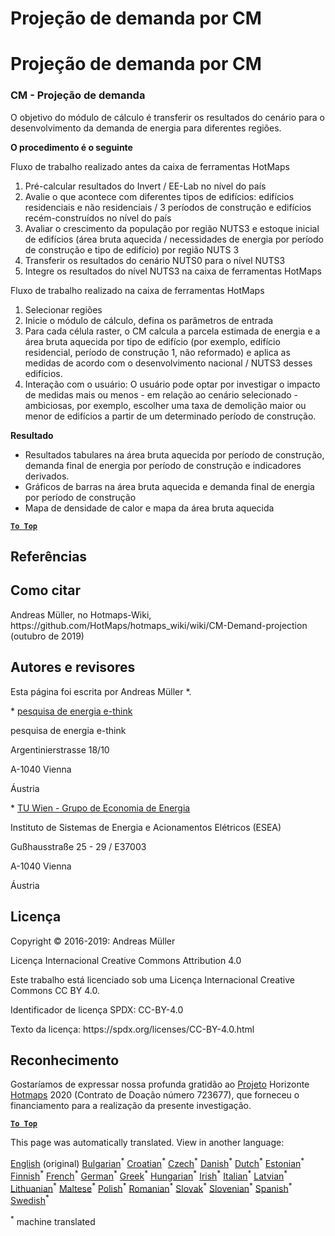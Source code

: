 <h1> <a class="anchor" id="cm-demand-projection" href="#cm-demand-projection"><i class="fa fa-link"></i></a> Projeção de demanda por CM </h1><h1> <a class="anchor" id="cm-demand-projection" href="#cm-demand-projection"><i class="fa fa-link"></i></a> Projeção de demanda por CM </h1><h3> <a class="anchor" id="cm---demand-projection" href="#cm---demand-projection"><i class="fa fa-link"></i></a> CM - Projeção de demanda </h3><p> O objetivo do módulo de cálculo é transferir os resultados do cenário para o desenvolvimento da demanda de energia para diferentes regiões. </p><p> <strong>O procedimento é o seguinte</strong> </p><p> Fluxo de trabalho realizado antes da caixa de ferramentas HotMaps </p><ol><li> Pré-calcular resultados do Invert / EE-Lab no nível do país </li><li> Avalie o que acontece com diferentes tipos de edifícios: edifícios residenciais e não residenciais / 3 períodos de construção e edifícios recém-construídos no nível do país </li><li> Avaliar o crescimento da população por região NUTS3 e estoque inicial de edifícios (área bruta aquecida / necessidades de energia por período de construção e tipo de edifício) por região NUTS 3 </li><li> Transferir os resultados do cenário NUTS0 para o nível NUTS3 </li><li> Integre os resultados do nível NUTS3 na caixa de ferramentas HotMaps </li></ol><p> Fluxo de trabalho realizado na caixa de ferramentas HotMaps </p><ol><li> Selecionar regiões </li><li> Inicie o módulo de cálculo, defina os parâmetros de entrada </li><li> Para cada célula raster, o CM calcula a parcela estimada de energia e a área bruta aquecida por tipo de edifício (por exemplo, edifício residencial, período de construção 1, não reformado) e aplica as medidas de acordo com o desenvolvimento nacional / NUTS3 desses edifícios. </li><li> Interação com o usuário: O usuário pode optar por investigar o impacto de medidas mais ou menos - em relação ao cenário selecionado - ambiciosas, por exemplo, escolher uma taxa de demolição maior ou menor de edifícios a partir de um determinado período de construção. </li></ol><p> <strong>Resultado</strong> </p><ul><li> Resultados tabulares na área bruta aquecida por período de construção, demanda final de energia por período de construção e indicadores derivados. </li><li> Gráficos de barras na área bruta aquecida e demanda final de energia por período de construção </li><li> Mapa de densidade de calor e mapa da área bruta aquecida </li></ul><p><ins> <code><strong><a href="#table-of-contents">To Top</a></strong></code> </ins> </p><h2> <a class="anchor" id="references" href="#references"><i class="fa fa-link"></i></a> Referências </h2><h2> <a class="anchor" id="how-to-cite" href="#how-to-cite"><i class="fa fa-link"></i></a> Como citar </h2><p> Andreas Müller, no Hotmaps-Wiki, https://github.com/HotMaps/hotmaps_wiki/wiki/CM-Demand-projection (outubro de 2019) </p><h2> <a class="anchor" id="authors-and-reviewers" href="#authors-and-reviewers"><i class="fa fa-link"></i></a> Autores e revisores </h2><p> Esta página foi escrita por Andreas Müller *. </p><p> * <a href="http://www.e-think.ac.at">pesquisa de energia e-think</a> </p><p> pesquisa de energia e-think </p><p> Argentinierstrasse 18/10 </p><p> A-1040 Vienna </p><p> Áustria </p><p> * <a href="http://www.eeg.tuwien.ac.at">TU Wien - Grupo de Economia de Energia</a> </p><p> Instituto de Sistemas de Energia e Acionamentos Elétricos (ESEA) </p><p> Gußhausstraße 25 - 29 / E37003 </p><p> A-1040 Vienna </p><p> Áustria </p><h2> <a class="anchor" id="license" href="#license"><i class="fa fa-link"></i></a> Licença </h2><p> Copyright © 2016-2019: Andreas Müller </p><p> Licença Internacional Creative Commons Attribution 4.0 </p><p> Este trabalho está licenciado sob uma Licença Internacional Creative Commons CC BY 4.0. </p><p> Identificador de licença SPDX: CC-BY-4.0 </p><p> Texto da licença: https://spdx.org/licenses/CC-BY-4.0.html </p><h2> <a class="anchor" id="acknowledgement" href="#acknowledgement"><i class="fa fa-link"></i></a> Reconhecimento </h2><p> Gostaríamos de expressar nossa profunda gratidão ao <a href="https://www.hotmaps-project.eu">Projeto</a> Horizonte <a href="https://www.hotmaps-project.eu">Hotmaps</a> 2020 (Contrato de Doação número 723677), que forneceu o financiamento para a realização da presente investigação. </p><p><ins> <code><strong><a href="#table-of-contents">To Top</a></strong></code> </ins> </p>
<!--- THIS IS A SUPER UNIQUE IDENTIFIER -->

This page was automatically translated. View in another language:

[English](../en/CM-Demand-projection) (original) [Bulgarian](../bg/CM-Demand-projection)<sup>\*</sup> [Croatian](../hr/CM-Demand-projection)<sup>\*</sup> [Czech](../cs/CM-Demand-projection)<sup>\*</sup> [Danish](../da/CM-Demand-projection)<sup>\*</sup> [Dutch](../nl/CM-Demand-projection)<sup>\*</sup> [Estonian](../et/CM-Demand-projection)<sup>\*</sup> [Finnish](../fi/CM-Demand-projection)<sup>\*</sup> [French](../fr/CM-Demand-projection)<sup>\*</sup> [German](../de/CM-Demand-projection)<sup>\*</sup> [Greek](../el/CM-Demand-projection)<sup>\*</sup> [Hungarian](../hu/CM-Demand-projection)<sup>\*</sup> [Irish](../ga/CM-Demand-projection)<sup>\*</sup> [Italian](../it/CM-Demand-projection)<sup>\*</sup> [Latvian](../lv/CM-Demand-projection)<sup>\*</sup> [Lithuanian](../lt/CM-Demand-projection)<sup>\*</sup> [Maltese](../mt/CM-Demand-projection)<sup>\*</sup> [Polish](../pl/CM-Demand-projection)<sup>\*</sup>  [Romanian](../ro/CM-Demand-projection)<sup>\*</sup> [Slovak](../sk/CM-Demand-projection)<sup>\*</sup> [Slovenian](../sl/CM-Demand-projection)<sup>\*</sup> [Spanish](../es/CM-Demand-projection)<sup>\*</sup> [Swedish](../sv/CM-Demand-projection)<sup>\*</sup> 

<sup>\*</sup> machine translated
